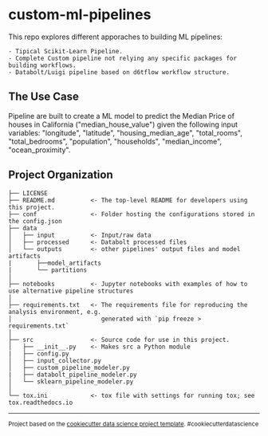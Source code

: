 custom-ml-pipelines
==============================

This repo explores different apporaches to building ML pipelines:

    - Tipical Scikit-Learn Pipeline.
    - Complete Custom pipeline not relying any specific packages for building workflows.
    - Databolt/Luigi pipeline based on d6tflow workflow structure.
    
The Use Case
------------
Pipeline are built to create a ML model to predict the Median Price of houses in California ("median_house_value") given the following input variables: "longitude", "latitude", "housing_median_age", "total_rooms", "total_bedrooms", "population", "households", "median_income", "ocean_proximity".

Project Organization
------------

    ├── LICENSE
    ├── README.md          <- The top-level README for developers using this project.
    ├── conf               <- Folder hosting the configurations stored in the config.json
    ├── data
    │   ├── input          <- Input/raw data
    │   ├── processed      <- Databolt processed files
    │   └── outputs        <- other pipelines' output files and model artifacts
    |       ├──model_artifacts
    |       └── partitions
    │
    ├── notebooks          <- Jupyter notebooks with examples of how to use alternative pipeline structures
    │
    ├── requirements.txt   <- The requirements file for reproducing the analysis environment, e.g.
    │                         generated with `pip freeze > requirements.txt`
    │
    ├── src                <- Source code for use in this project.
    │   ├── __init__.py    <- Makes src a Python module
    |   ├── config.py
    │   ├── input_collector.py
    │   ├── custom_pipeline_modeler.py
    |   ├── databolt_pipeline_modeler.py
    │   └── sklearn_pipeline_modeler.py
    │
    └── tox.ini            <- tox file with settings for running tox; see tox.readthedocs.io


--------

<p><small>Project based on the <a target="_blank" href="https://drivendata.github.io/cookiecutter-data-science/">cookiecutter data science project template</a>. #cookiecutterdatascience</small></p>
